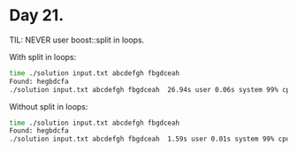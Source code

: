 # Day 21.

TIL: NEVER user boost::split in loops.

With split in loops:

```bash
time ./solution input.txt abcdefgh fbgdceah
Found: hegbdcfa
./solution input.txt abcdefgh fbgdceah  26.94s user 0.06s system 99% cpu 27.106 total
```

Without split in loops:

```bash
time ./solution input.txt abcdefgh fbgdceah
Found: hegbdcfa
./solution input.txt abcdefgh fbgdceah  1.59s user 0.01s system 99% cpu 1.604 total
```
